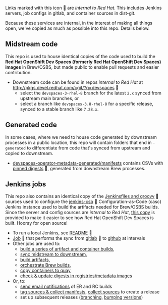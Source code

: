 Links marked with this icon :door: are _internal to Red Hat_. This includes Jenkins servers, job configs in gitlab, and container sources in dist-git. 

Because these services are internal, in the interest of making all things open, we've copied as much as possible into this repo. Details below.

## Midstream code
This repo is used to house identical copies of the code used to build the **Red Hat OpenShift Dev Spaces (formerly Red Hat OpenShift Dev Spaces) images** in Brew/OSBS, but made public to enable pull requests and easier contribution.

* Downstream code can be found in repos _internal to Red Hat_ at http://pkgs.devel.redhat.com/cgit/?q=devspaces :door:
    - select the `devspaces-3-rhel-8` branch for the latest `2.x` synced from upstream main branches, or 
    - select a branch like `devspaces-3.8-rhel-8` for a specific release, synced to a stable branch like `7.28.x`.

## Generated code

In some cases, where we need to house code generated by downstream processes in a public location, this repo will contain folders that end in `-generated` to differentiate from code that's synced from upstream and copied to downstream.

* [devspaces-operator-metadata-generated/manifests](https://github.com/redhat-developer/devspaces-images/tree/devspaces-3-rhel-8/devspaces-operator-metadata-generated/manifests/) contains CSVs with [pinned digests](http://pkgs.devel.redhat.com/cgit/containers/devspaces-operator-metadata/tree/container.yaml?h=devspaces-3-rhel-8#n24) :door:, generated from downstream Brew processes.

## Jenkins jobs

This repo also contains an identical copy of the [Jenkinsfiles and groovy](https://gitlab.cee.redhat.com/codeready-workspaces/crw-jenkins/-/tree/master/jobs/CRW_CI) :door: sources used to configure the [jenkins-csb](https://gitlab.cee.redhat.com/ccit/jenkins-csb) :door: Configuration-as-Code (casc) Jenkins instance used to build the artifacts needed for Brew/OSBS builds. Since the server and config sources are _internal to Red Hat_, [this copy](https://github.com/redhat-developer/devspaces-images/blob/devspaces-3-rhel-8/crw-jenkins/jobs/CRW_CI/) is provided to make it easier to see how Red Hat OpenShift Dev Spaces is built. Hooray for open source!

* To run a local Jenkins, see [README](https://gitlab.cee.redhat.com/codeready-workspaces/crw-jenkins/-/blob/master/README.md#first-time-user-setup) :door:
* [Job](https://main-jenkins-csb-crwqe.apps.ocp-c1.prod.psi.redhat.com/job/CRW_CI/job/Releng/job/sync-jenkins-gitlab-to-github_2.x/) :door: that performs the sync from [gitlab](https://gitlab.cee.redhat.com/codeready-workspaces/crw-jenkins/-/blob/master/jobs/CRW_CI/Releng/sync-jenkins-gitlab-to-github.groovy) :door: to [github](https://github.com/redhat-developer/devspaces-images/blob/devspaces-3-rhel-8/crw-jenkins/jobs/CRW_CI/Releng/sync-jenkins-gitlab-to-github.groovy) at intervals
* Other jobs are used to:
    * [build a series of artifact and container builds](https://github.com/redhat-developer/devspaces-images/blob/devspaces-3-rhel-8/crw-jenkins/jobs/CRW_CI/Releng/build-all-images.groovy),
    * [sync midstream to downstream](https://github.com/redhat-developer/devspaces-images/blob/devspaces-3-rhel-8/crw-jenkins/jobs/CRW_CI/crw-sync-to-downstream.groovy),
    * [build artifacts](https://github.com/redhat-developer/devspaces-images/tree/devspaces-3-rhel-8/crw-jenkins/jobs/CRW_CI/),
    * [orchestrate Brew builds](https://github.com/redhat-developer/devspaces-images/blob/devspaces-3-rhel-8/crw-jenkins/jobs/CRW_CI/get-sources-rhpkg-container-build.groovy),
    * [copy containers to quay](https://github.com/redhat-developer/devspaces-images/blob/devspaces-3-rhel-8/crw-jenkins/jobs/CRW_CI/push-latest-container-to-quay.groovy),
    * [check & update digests in registries/metadata images](https://github.com/redhat-developer/devspaces-images/blob/devspaces-3-rhel-8/crw-jenkins/jobs/CRW_CI/update-digests-in-registries-and-metadata.groovy)
* Or, to:
    * [send email notifications](https://github.com/redhat-developer/devspaces-images/blob/devspaces-3-rhel-8/crw-jenkins/jobs/CRW_CI/Releng/send-email-qe-build-list.groovy) of ER and RC builds
    * [tag sources & collect manifests](https://github.com/redhat-developer/devspaces-images/blob/devspaces-3-rhel-8/crw-jenkins/jobs/CRW_CI/Releng/get-3rd-party-deps-manifests.groovy), [collect sources](https://github.com/redhat-developer/devspaces-images/blob/devspaces-3-rhel-8/crw-jenkins/jobs/CRW_CI/Releng/get-3rd-party-sources.groovy) to create a release
    * set up subsequent releases ([branching](https://github.com/redhat-developer/devspaces-images/blob/devspaces-3-rhel-8/crw-jenkins/jobs/CRW_CI/Releng/create-branches.groovy), [bumping versions](https://github.com/redhat-developer/devspaces-images/blob/devspaces-3-rhel-8/crw-jenkins/jobs/CRW_CI/Releng/update-version-and-registry-tags.groovy))

